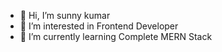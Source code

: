 - 👋 Hi, I’m sunny kumar
- 👀 I’m interested in Frontend Developer
- 🌱 I’m currently learning Complete MERN Stack

<!---
sunnykumar70/sunnykumar70 is a ✨ special ✨ repository because its `README.md` (this file) appears on your GitHub profile.
You can click the Preview link to take a look at your changes.
--->
